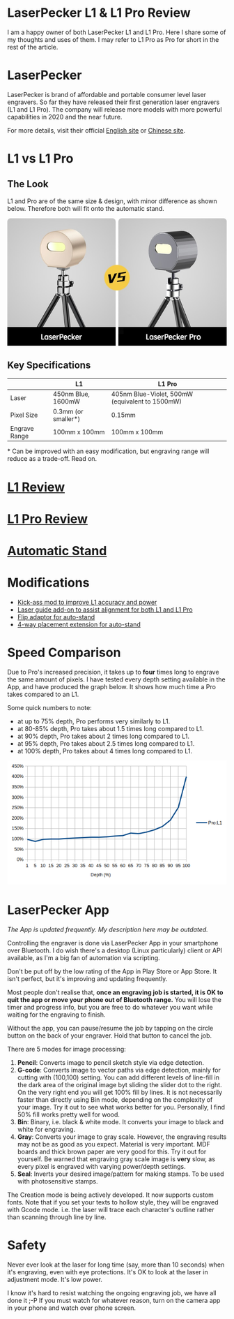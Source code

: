# LaserPecker L1 & L1 Pro Review
I am a happy owner of both LaserPecker L1 and L1 Pro. Here I share some of my thoughts and uses of them. I may refer to L1 Pro as Pro for short in the rest of the article.


# LaserPecker
LaserPecker is brand of affordable and portable consumer level laser engravers. So far they have released their first generation laser engravers (L1 and L1 Pro). The company will release more models with more powerful capabilities in 2020 and the near future.

For more details, visit their official [English site](https://www.laserpecker.net/) or [Chinese site](http://www.laserpecker.cn/).


# L1 vs L1 Pro

## The Look
L1 and Pro are of the same size & design, with minor difference as shown below. Therefore both will fit onto the automatic stand. 

![](images/L1_vs_Pro.jpg)


## Key Specifications

|  | L1 | L1 Pro |
| ------ | ------ | ------ |
| Laser | 450nm Blue, 1600mW | 405nm Blue-Violet, 500mW (equivalent to 1500mW) |
| Pixel Size | 0.3mm (or smaller\*) | 0.15mm |
| Engrave Range|100mm x 100mm | 100mm x 100mm |

\* Can be improved with an easy modification, but engraving range will reduce as a trade-off. Read on.


# [L1 Review](L1_EN.md)

# [L1 Pro Review](Pro_EN.md)

# [Automatic Stand](Auto_Stand_EN.md)

# Modifications

* [Kick-ass mod to improve L1 accuracy and power](/L1_EN.md#kick-ass-modification-cheap--cheerful)
* [Laser guide add-on to assist alignment for both L1 and L1 Pro](/master/modifications.md#laser-guide-add-on-to-assist-alignment-for-both-l1-and-l1-pro)
* [Flip adaptor for auto-stand]()
* [4-way placement extension for auto-stand]()

# Speed Comparison

Due to Pro's increased precision, it takes up to **four** times long to engrave the same amount of pixels. I have tested every depth setting available in the App, and have produced the graph below. It shows how much time a Pro takes compared to an L1.

Some quick numbers to note:

* at up to 75% depth, Pro performs very similarly to L1.
* at 80-85% depth, Pro takes about 1.5 times long compared to L1.
* at 90% depth, Pro takes about 2 times long compared to L1.
* at 95% depth, Pro takes about 2.5 times long compared to L1.
* at 100% depth, Pro takes about 4 times long compared to L1.


<img src="images/pro_to_L1.png">


# LaserPecker App

_The App is updated frequently. My description here may be outdated._

Controlling the engraver is done via LaserPecker App in your smartphone over Bluetooth. I do wish there's a desktop (Linux particularly) client or API available, as I'm a big fan of automation via scripting.

Don't be put off by the low rating of the App in Play Store or App Store. It isn't perfect, but it's improving and updating frequently.

Most people don't realise that, **once an engraving job is started, it is OK to quit the app or move your phone out of Bluetooth range.** You will lose the timer and progress info, but you are free to do whatever you want while waiting for the engraving to finish.

Without the app, you can pause/resume the job by tapping on the circle button on the back of your engraver. Hold that button to cancel the job.


There are 5 modes for image processing:
1) **Pencil**: Converts image to pencil sketch style via edge detection.
2) **G-code**: Converts image to vector paths via edge detection, mainly for cutting with (100,100) setting. You can add different levels of line-fill in the dark area of the original image byt sliding the slider dot to the right. On the very right end you will get 100% fill by lines. It is not necessarily faster than directly using Bin mode, depending on the complexity of your image. Try it out to see what works better for you. Personally, I find 50% fill works pretty well for wood.
3) **Bin**: Binary, i.e. black & white mode. It converts your image to black and white for engraving.  
4) **Gray**: Converts your image to gray scale. However, the engraving results may not be as good as you expect. Material is very important. MDF boards and thick brown paper are very good for this. Try it out for yourself. Be warned that engraving gray scale image is **very** slow, as every pixel is engraved with varying power/depth settings.
5) **Seal**: Inverts your desired image/pattern for making stamps. To be used with photosensitive stamps.

The Creation mode is being actively developed. It now supports custom fonts. Note that if you set your texts to hollow style, they will be engraved with Gcode mode. i.e. the laser will trace each character's outline rather than scanning through line by line.


# Safety

Never ever look at the laser for long time (say, more than 10 seconds) when it's engraving, even with eye protections. It's OK to look at the laser in adjustment mode. It's low power.

I know it's hard to resist watching the ongoing engraving job, we have all done it ;-P If you must watch for whatever reason, turn on the camera app in your phone and watch over phone screen.
